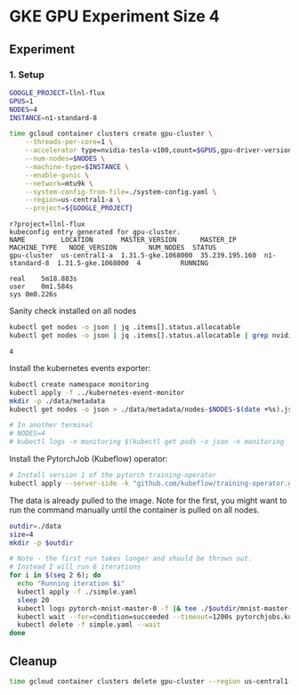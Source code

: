 # GKE GPU Experiment Size 4

## Experiment

### 1. Setup

```bash
GOOGLE_PROJECT=llnl-flux
GPUS=1
NODES=4
INSTANCE=n1-standard-8

time gcloud container clusters create gpu-cluster \
    --threads-per-core=1 \
    --accelerator type=nvidia-tesla-v100,count=$GPUS,gpu-driver-version=latest \
    --num-nodes=$NODES \
    --machine-type=$INSTANCE \
    --enable-gvnic \
    --network=mtu9k \
    --system-config-from-file=./system-config.yaml \
    --region=us-central1-a \
    --project=${GOOGLE_PROJECT} 
```
```console
r?project=llnl-flux
kubeconfig entry generated for gpu-cluster.
NAME         LOCATION       MASTER_VERSION      MASTER_IP       MACHINE_TYPE   NODE_VERSION        NUM_NODES  STATUS
gpu-cluster  us-central1-a  1.31.5-gke.1068000  35.239.195.160  n1-standard-8  1.31.5-gke.1068000  4          RUNNING

real	5m18.883s
user	0m1.584s
sys	0m0.226s
```

Sanity check installed on all nodes

```bash
kubectl get nodes -o json | jq .items[].status.allocatable
kubectl get nodes -o json | jq .items[].status.allocatable | grep nvidia | wc -l
```
```
4
```

Install the kubernetes events exporter:

```bash
kubectl create namespace monitoring
kubectl apply -f ../kubernetes-event-monitor
mkdir -p ./data/metadata
kubectl get nodes -o json > ./data/metadata/nodes-$NODES-$(date +%s).json

# In another terminal
# NODES=4
# kubectl logs -n monitoring $(kubectl get pods -o json -n monitoring | jq -r .items[0].metadata.name) -f  |& tee ./data/metadata/events-size-$NODES-$(date +%s).json
```

Install the PytorchJob (Kubeflow) operator:

```bash
# Install version 1 of the pytorch training-operator
kubectl apply --server-side -k "github.com/kubeflow/training-operator.git/manifests/overlays/standalone?ref=v1.8.1"
```

The data is already pulled to the image.  Note for the first, you might want to run the command manually until the container is pulled on all nodes.

```bash
outdir=./data
size=4
mkdir -p $outdir

# Note - the first run takes longer and should be thrown out.
# Instead I will run 6 iterations
for i in $(seq 2 6); do     
  echo "Running iteration $i"
  kubectl apply -f ./simple.yaml
  sleep 20
  kubectl logs pytorch-mnist-master-0 -f |& tee ./$outdir/mnist-master-$size-iter-${i}.out
  kubectl wait --for=condition=succeeded --timeout=1200s pytorchjobs.kubeflow.org/pytorch-mnist
  kubectl delete -f simple.yaml --wait
done
```

## Cleanup 

```bash
time gcloud container clusters delete gpu-cluster --region us-central1-a
```
